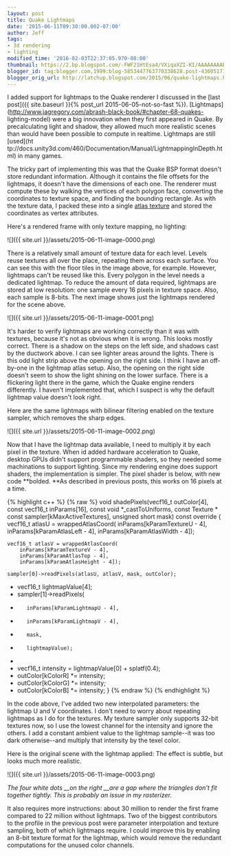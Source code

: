```yaml
---
layout: post
title: Quake Lightmaps
date: '2015-06-11T09:30:00.002-07:00'
author: Jeff
tags:
- 3d rendering
- lighting
modified_time: '2016-02-03T22:37:05.970-08:00'
thumbnail: https://2.bp.blogspot.com/-FWF21HtEsa4/VXiqaXZI-KI/AAAAAAAAB-c/AFvENpfTUeg/s72-c/texture-only.png
blogger_id: tag:blogger.com,1999:blog-5853447763770338628.post-4360517119255370373
blogger_orig_url: http://latchup.blogspot.com/2015/06/quake-lightmaps.html
---
```


I added support for lightmaps to the Quake renderer I discussed in the [last
post]({{ site.baseurl }}{% post_url 2015-06-05-not-so-fast %}).
[Lightmaps](http://www.jagregory.com/abrash-black-book/#chapter-68-quakes-
lighting-model) were a big innovation when they first appeared in Quake. By
precalculating light and shadow, they allowed much more realistic scenes than
would have been possible to compute in realtime. Lightmaps are still [used](ht
tp://docs.unity3d.com/460/Documentation/Manual/LightmappingInDepth.html) in
many games.

The tricky part of implementing this was that the Quake BSP format doesn't
store redundant information. Although it contains the file offsets for the
lightmaps, it doesn't have the dimensions of each one. The renderer must
compute these by walking the vertices of each polygon face, converting the
coordinates to texture space, and finding the bounding rectangle. As with the
texture data, I packed these into a single [atlas
texture](http://en.wikipedia.org/wiki/Texture_atlas) and stored the
coordinates as vertex attributes.

Here's a rendered frame with only texture mapping, no lighting:

![]({{ site.url }}/assets/2015-06-11-image-0000.png)

There is a relatively small amount of texture data for each level. Levels
reuse textures all over the place, repeating them across each surface. You can
see this with the floor tiles in the image above, for example. However,
lightmaps can't be reused like this. Every polygon in the level needs a
dedicated lightmap. To reduce the amount of data required, lightmaps are
stored at low resolution: one sample every 16 pixels in texture space. Also,
each sample is 8-bits. The next image shows just the lightmaps rendered for
the scene above.

![]({{ site.url }}/assets/2015-06-11-image-0001.png)

It's harder to verify lightmaps are working correctly than it was with
textures, because it's not as obvious when it is wrong. This looks mostly
correct. There is a shadow on the steps on the left side, and shadows cast by
the ductwork above. I can see lighter areas around the lights. There is this
odd light strip above the opening on the right side.  I think I have an off-
by-one in the lightmap atlas setup. Also, the opening on the right side
doesn't seem to show the light shining on the lower surface. There is a
flickering light there in the game, which the Quake engine renders
differently. I haven't implemented that, which I suspect is why the default
lightmap value doesn't look right.

Here are the same lightmaps with bilinear filtering enabled on the texture
sampler, which removes the sharp edges.

![]({{ site.url }}/assets/2015-06-11-image-0002.png)

Now that I have the lightmap data available, I need to multiply it by each
pixel in the texture. When id added hardware acceleration to Quake, desktop
GPUs didn't support programmable shaders, so they needed some machinations to
support lighting. Since my rendering engine does support shaders, the
implementation is simpler. The pixel shader is below, with new code **bolded.
**As described in previous posts, this works on 16 pixels at a time.

{% highlight c++ %}
{% raw %}
void shadePixels(vecf16_t outColor[4],
    const vecf16_t inParams[16],
    const void *_castToUniforms,
    const Texture * const sampler[kMaxActiveTextures],
    unsigned short mask) const override
{
    vecf16_t atlasU = wrappedAtlasCoord(
        inParams[kParamTextureU - 4],
        inParams[kParamAtlasLeft - 4],
        inParams[kParamAtlasWidth - 4]);

    vecf16_t atlasV = wrappedAtlasCoord(
        inParams[kParamTextureV - 4],
        inParams[kParamAtlasTop - 4],
        inParams[kParamAtlasHeight - 4]);

    sampler[0]->readPixels(atlasU, atlasV, mask, outColor);

+    vecf16_t lightmapValue[4];
+    sampler[1]->readPixels(
+        inParams[kParamLightmapU - 4],
+        inParams[kParamLightmapV - 4],
+        mask,
+        lightmapValue);
+
+    vecf16_t intensity = lightmapValue[0] + splatf(0.4);
+    outColor[kColorR] *= intensity;
+    outColor[kColorG] *= intensity;
+    outColor[kColorB] *= intensity;
}
{% endraw %}
{% endhighlight %}

In the code above, I've added two new interpolated parameters: the lightmap U
and V coordinates.  I don't need to worry about repeating lightmaps as I do
for the textures. My texture sampler only supports 32-bit textures now, so I
use the lowest channel for the intensity and ignore the others.  I add a
constant ambient value to the lightmap sample--it was too dark otherwise--and
multiply that intensity by the texel color.

Here is the original scene with the lightmap applied: The effect is subtle,
but looks much more realistic.

![]({{ site.url }}/assets/2015-06-11-image-0003.png)

*The four white dots __on the right __are a gap where the triangles don't fit
together tightly. This is probably an issue in my rasterizer.*

It also requires more instructions: about 30 million to render the first frame
compared to 22 million without lightmaps.  Two of the biggest contributors to
the profile in the previous post were parameter interpolation and texture
sampling, both of which lightmaps require. I could improve this by enabling an
8-bit texture format for the lightmap, which would remove the redundant
computations for the unused color channels.
